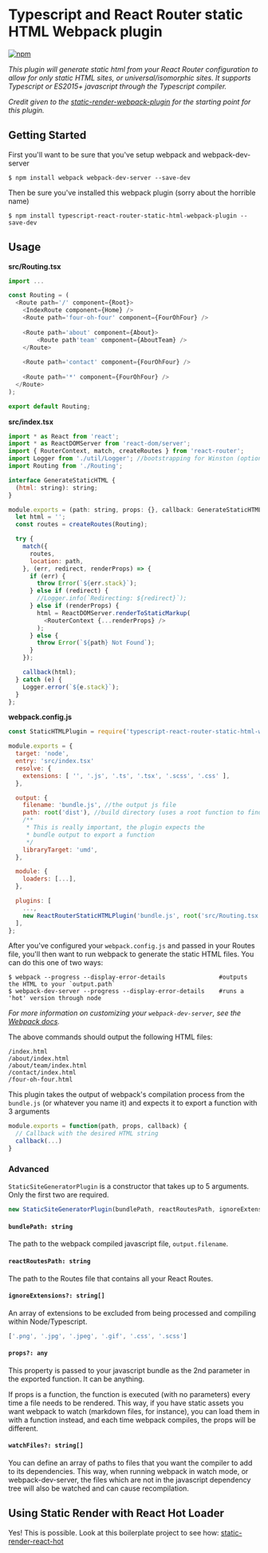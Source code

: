 # Typescript and React Router static HTML Webpack plugin

[![npm](https://img.shields.io/npm/v/typescript-react-router-static-html-webpack-plugin.svg?style=flat&maxAge=3600)](https://www.npmjs.com/package/typescript-react-router-static-html-webpack-plugin)

*This plugin will generate static html from your React Router configuration to allow 
for only static HTML sites, or universal/isomorphic sites.  It supports Typescript
or ES2015+ javascript through the Typescript compiler.*

*Credit given to the [static-render-webpack-plugin](https://github.com/qimingweng/static-render-webpack-plugin)
for the starting point for this plugin.*

## Getting Started

First you'll want to be sure that you've setup webpack and webpack-dev-server
```
$ npm install webpack webpack-dev-server --save-dev 
```
Then be sure you've installed this webpack plugin (sorry about the horrible name)
```
$ npm install typescript-react-router-static-html-webpack-plugin --save-dev
```

## Usage

**src/Routing.tsx**
```javascript
import ...

const Routing = (
  <Route path='/' component={Root}>
    <IndexRoute component={Home} />
    <Route path='four-oh-four' component={FourOhFour} />
    
    <Route path='about' component={About}>
        <Route path'team' component={AboutTeam} />
    </Route>
    
    <Route path='contact' component={FourOhFour} />
    
    <Route path='*' component={FourOhFour} />
  </Route>
);

export default Routing;
```

**src/index.tsx**
```javascript
import * as React from 'react';
import * as ReactDOMServer from 'react-dom/server';
import { RouterContext, match, createRoutes } from 'react-router';
import Logger from './util/Logger'; //bootstrapping for Winston (optional)
import Routing from './Routing';

interface GenerateStaticHTML {
  (html: string): string;
}

module.exports = (path: string, props: {}, callback: GenerateStaticHTML) => {
  let html = '';
  const routes = createRoutes(Routing);

  try {
    match({
      routes,
      location: path,
    }, (err, redirect, renderProps) => {
      if (err) {
        throw Error(`${err.stack}`);
      } else if (redirect) {
        //Logger.info(`Redirecting: ${redirect}`);
      } else if (renderProps) {
        html = ReactDOMServer.renderToStaticMarkup(
          <RouterContext {...renderProps} />
        );
      } else {
        throw Error(`${path} Not Found`);
      }
    });

    callback(html);
  } catch (e) {
    Logger.error(`${e.stack}`);
  }
};
```

**webpack.config.js**
```javascript
const StaticHTMLPlugin = require('typescript-react-router-static-html-webpack-plugin');

module.exports = {
  target: 'node',
  entry: 'src/index.tsx'
  resolve: {
    extensions: [ '', '.js', '.ts', '.tsx', '.scss', '.css' ],
  },

  output: {
    filename: 'bundle.js', //the output js file
    path: root('dist'), //build directory (uses a root function to find the abs path)
    /**
     * This is really important, the plugin expects the
     * bundle output to export a function
     */
    libraryTarget: 'umd',
  },

  module: {
    loaders: [...],
  },

  plugins: [
    ...,
    new ReactRouterStaticHTMLPlugin('bundle.js', root('src/Routing.tsx')),
  ],
};
```

After you've configured your `webpack.config.js` and passed in your Routes file,
you'll then want to run webpack to generate the static HTML files.  You can do 
this one of two ways:

```
$ webpack --progress --display-error-details               #outputs the HTML to your `output.path` 
$ webpack-dev-server --progress --display-error-details    #runs a 'hot' version through node 
```
*For more information on customizing your `webpack-dev-server`, see the 
[Webpack docs](https://webpack.github.io/docs/webpack-dev-server.html).*

The above commands should output the following HTML files:
```
/index.html
/about/index.html
/about/team/index.html
/contact/index.html
/four-oh-four.html
```

This plugin takes the output of webpack's compilation process from the `bundle.js` 
(or whatever you name it) and expects it to export a function with 3 arguments

```javascript
module.exports = function(path, props, callback) {
  // Callback with the desired HTML string
  callback(...)
}
```

### Advanced

`StaticSiteGeneratorPlugin` is a constructor that takes up to 5 arguments.  Only the first two are required.

```javascript
new StaticSiteGeneratorPlugin(bundlePath, reactRoutesPath, ignoreExtensions, props, watchFiles)
```

#### `bundlePath: string`
The path to the webpack compiled javascript file, `output.filename`.

#### `reactRoutesPath: string`
The path to the Routes file that contains all your React Routes.

#### `ignoreExtensions?: string[]`
An array of extensions to be excluded from being processed and compiling within Node/Typescript.

```javascript
['.png', '.jpg', '.jpeg', '.gif', '.css', '.scss']
```

#### `props?: any`
This property is passed to your javascript bundle as the 2nd parameter in the exported function. It can be anything.

If props is a function, the function is executed (with no parameters) every time a file needs to be rendered. This way, if you have static assets you want webpack to watch (markdown files, for instance), you can load them in with a function instead, and each time webpack compiles, the props will be different.

#### `watchFiles?: string[]`
You can define an array of paths to files that you want the compiler to add to its dependencies. This way, when running webpack in watch mode, or webpack-dev-server, the files which are not in the javascript dependency tree will also be watched and can cause recompilation.


## Using Static Render with React Hot Loader

Yes! This is possible. Look at this boilerplate project to see how: [static-render-react-hot](https://github.com/qimingweng/static-render-react-hot)